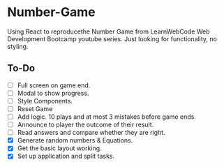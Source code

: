 # Number-Game
Using React to reproducethe Number Game from LearnWebCode Web Development Bootcamp youtube series.
Just looking for functionality, no styling.

## To-Do
- [ ] Full screen on game end.
- [ ] Modal to show progress.
- [ ] Style Components.
- [ ] Reset Game
- [ ] Add logic. 10 plays and at most 3 mistakes before game ends.
- [ ] Announce to player the outcome of their result.
- [ ] Read answers and compare whether they are right.
- [x] Generate random numbers & Equations.
- [x] Get the basic layout working.
- [x] Set up application and split tasks.